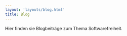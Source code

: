 ```yaml
---
layout: 'layouts/blog.html'
title: Blog
---
```

Hier finden sie Blogbeiträge zum Thema Softwarefreiheit.
